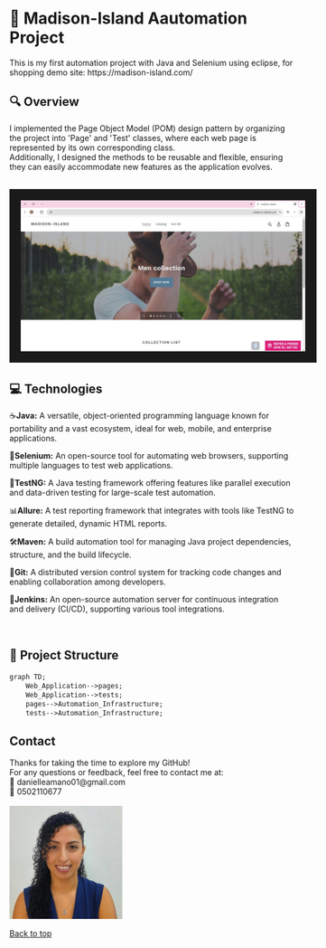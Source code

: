 
<h1> 💯	Madison-Island Aautomation Project</h1>
This is my first automation project with Java and Selenium using eclipse, for shopping demo site: https://madison-island.com/ <br>
<!--Further details can be found on the following website: __  -->

<h2> 🔍 Overview </h2>
I implemented the Page Object Model (POM) design pattern by organizing the project into 'Page' and 'Test' classes, where each web page is represented by its own corresponding class. <br>
Additionally, I designed the methods to be reusable and flexible, ensuring they can easily accommodate new features as the application evolves. <br>
<br>
<p align="center">
<img src="images/website-general.jpeg" alt="A beautiful scenery"  width="780" border="20" >
</p>
<h2>💻 Technologies </h2>
<p>☕<b>Java:</b> A versatile, object-oriented programming language known for portability and a vast ecosystem, ideal for web, mobile, and enterprise applications.<br></p>
<p>💽<b>Selenium:</b> An open-source tool for automating web browsers, supporting multiple languages to test web applications.<br></p>
<p>🧰<b>TestNG:</b> A Java testing framework offering features like parallel execution and data-driven testing for large-scale test automation.<br></p>
<p>📊<b>Allure:</b> A test reporting framework that integrates with tools like TestNG to generate detailed, dynamic HTML reports.<br></p>
<p>🛠️<b>Maven:</b> A build automation tool for managing Java project dependencies, structure, and the build lifecycle.<br></p>
<p>🌳<b>Git:</b> A distributed version control system for tracking code changes and enabling collaboration among developers.<br></p>
<p>🤖<b>Jenkins:</b> An open-source automation server for continuous integration and delivery (CI/CD), supporting various tool integrations.<br></p>
<br>


<!--<h2>📊 Reports </h2>
 -->

<!-- <h2>📖 User Guide </h2>
Please review this file: https://docs.google.com/document/d/1krdPGVB7Q1rza0lzCrx5gbg1yLOrP-CuVnI-RYg-5f0/edit?usp=sharing
ads the file to GitHub
 -->
 

<h2>📂 Project Structure</h2> 

```mermaid
graph TD;
    Web_Application-->pages;
    Web_Application-->tests;
    pages-->Automation_Infrastructure;
    tests-->Automation_Infrastructure;
``` 

 
<h2> Contact</h2>
Thanks for taking the time to explore my GitHub!<br>
For any questions or feedback, feel free to contact me at: <br>
📧 danielleamano01@gmail.com <br>
📲 0502110677<br>
<br>
<img src="images/Picture.JPG" alt="A beautiful scenery"  width="200"  >

[Back to top](#top)
